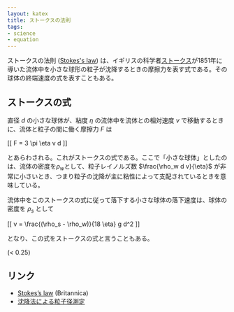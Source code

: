 ```yaml
---
layout: katex
title: ストークスの法則
tags:
- science
- equation
---
```

ストークスの法則 ([Stokes's law](https://www.britannica.com/science/Stokess-law)) は、イギリスの科学者[ストークス](https://ja.wikipedia.org/wiki/%E3%82%B8%E3%83%A7%E3%83%BC%E3%82%B8%E3%83%BB%E3%82%AC%E3%83%96%E3%83%AA%E3%82%A8%E3%83%AB%E3%83%BB%E3%82%B9%E3%83%88%E3%83%BC%E3%82%AF%E3%82%B9)が1851年に導いた流体中を小さな球形の粒子が沈降するときの摩擦力を表す式である。その球体の終端速度の式を表すこともある。

## ストークスの式 ##

直径 $d$ の小さな球体が、粘度 $\eta$ の流体中を流体との相対速度 $v$ で移動するときに、流体と粒子の間に働く摩擦力 $F$ は

[[ F = 3 \pi \eta v d ]]

とあらわされる。これがストークスの式である。ここで「小さな球体」としたのは、流体の密度を$\rho_w$として、粒子レイノルズ数 $\frac{\rho_w d v}{\eta}$ が非常に小さいとき、つまり粒子の沈降が主に粘性によって支配されているときを意味している。

流体中をこのストークスの式に従って落下する小さな球体の落下速度は、球体の密度を $\rho_s$ として

[[ v = \frac{(\rho_s - \rho_w)}{18 \eta}  g d^2 ]]

となり、この式をストークスの式と言うこともある。



 (< 0.25)

## リンク ##

- [Stokes’s law](https://www.britannica.com/science/Stokess-law) (Britannica)
- [沈降法による粒子径測定](https://staff.aist.go.jp/a.noda/memo/settle/settle/settle.html)



